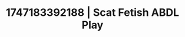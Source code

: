 ---
categories:
- Softcore narrative
- Sex Olympics
- Back arch
- Ethical porn
- Erotic gaze
image: /assets/images/1747183392188.jpg
layout: post
seo:
  description: Featured content with premium ABDL Play, Scat Fetish. HD images available.
  keywords: ABDL Play, Scat Fetish
  og_image: /assets/images/1747183392188.jpg
  schema_type: VisualArtwork
tags:
- ABDL Play
- Scat Fetish
- '#1747183392188'
title: 1747183392188 | Scat Fetish ABDL Play
---